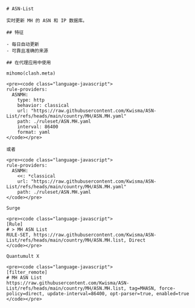 
    # ASN-List
    
    实时更新 MH 的 ASN 和 IP 数据库。
    
    ## 特征
    
    - 每日自动更新
    - 可靠且准确的来源
    
    ## 在代理应用中使用
    
    mihomo(clash.meta)
   
    <pre><code class="language-javascript">
    rule-providers:
      ASNMH:
        type: http
        behavior: classical
        url: "https://raw.githubusercontent.com/Kwisma/ASN-List/refs/heads/main/country/MH/ASN.MH.yaml"
        path: ./ruleset/ASN.MH.yaml
        interval: 86400
        format: yaml
    </code></pre>

    或者

    <pre><code class="language-javascript">
    rule-providers:
      ASNMH:
        <<: *classical
        url: "https://raw.githubusercontent.com/Kwisma/ASN-List/refs/heads/main/country/MH/ASN.MH.yaml"
        path: ./ruleset/ASN.MH.yaml
    </code></pre>
    
    Surge
    
    <pre><code class="language-javascript">
    [Rule]
    # > MH ASN List
    RULE-SET, https://raw.githubusercontent.com/Kwisma/ASN-List/refs/heads/main/country/MH/ASN.MH.list, Direct
    </code></pre>
    
    Quantumult X
    
    <pre><code class="language-javascript">
    [filter_remote]
    # MH ASN List
    https://raw.githubusercontent.com/Kwisma/ASN-List/refs/heads/main/country/MH/ASN.MH.list, tag=MHASN, force-policy=direct, update-interval=86400, opt-parser=true, enabled=true
    </code></pre>
    